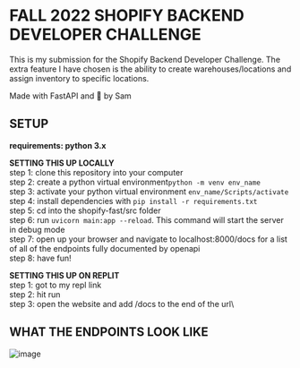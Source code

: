 # FALL 2022 SHOPIFY BACKEND DEVELOPER CHALLENGE
This is my submission for the Shopify Backend Developer Challenge. The extra feature I have chosen is the ability to create warehouses/locations and assign inventory to specific locations.

Made with FastAPI and :blue_heart: by Sam


## SETUP
**requirements: python 3.x**

**SETTING THIS UP LOCALLY**\
step 1: clone this repository into your computer\
step 2: create a python virtual environment``` python -m venv env_name ```\
step 3: activate your python virtual environment ```env_name/Scripts/activate```\
step 4: install dependencies with ``` pip install -r requirements.txt ``` \
step 5: cd into the shopify-fast/src folder\
step 6: run ```uvicorn main:app --reload```. This command will start the server in debug mode\
step 7: open up your browser and navigate to localhost:8000/docs for a list of all of the endpoints fully documented by openapi\
step 8: have fun!


**SETTING THIS UP ON REPLIT**\
step 1: got to my repl link\
step 2: hit run\
step 3: open the website and add /docs to the end of the url\


## WHAT THE ENDPOINTS LOOK LIKE
![image](https://user-images.githubusercontent.com/42423169/169671468-1cce5709-4f11-4bee-b88e-d771248959ea.png)





